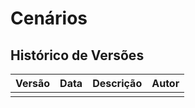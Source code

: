 # Cenários

## Histórico de Versões

| Versão | Data       | Descrição                  | Autor             |
| ------ | ---------- | -------------------------- | ----------------- |
|        |            |                            |                   |
